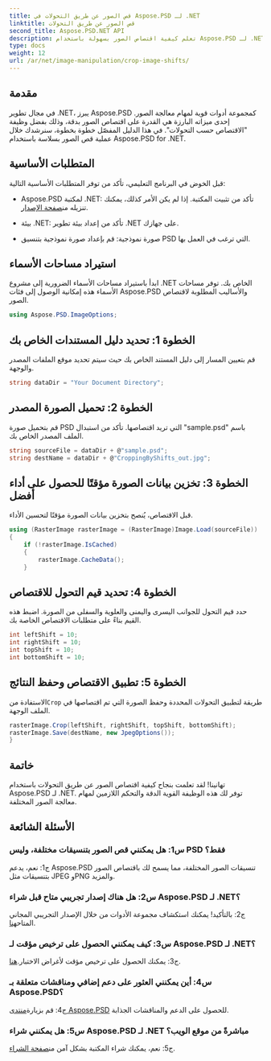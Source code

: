 ```yaml
---
title: قص الصور عن طريق التحولات في Aspose.PSD لـ .NET
linktitle: قص الصور عن طريق التحولات
second_title: Aspose.PSD.NET API
description: تعلم كيفية اقتصاص الصور بسهولة باستخدام Aspose.PSD لـ .NET. اتبع دليلنا خطوة بخطوة لإجراء تعديلات دقيقة على الصورة.
type: docs
weight: 12
url: /ar/net/image-manipulation/crop-image-shifts/
---
```

## مقدمة

في مجال تطوير .NET، يبرز Aspose.PSD كمجموعة أدوات قوية لمهام معالجة الصور. إحدى ميزاته البارزة هي القدرة على اقتصاص الصور بدقة، وذلك بفضل وظيفة "الاقتصاص حسب التحولات". في هذا الدليل المفصّل خطوة بخطوة، سنرشدك خلال عملية قص الصور بسلاسة باستخدام Aspose.PSD for .NET.

## المتطلبات الأساسية

قبل الخوض في البرنامج التعليمي، تأكد من توفر المتطلبات الأساسية التالية:

-  Aspose.PSD لمكتبة .NET: تأكد من تثبيت المكتبة. إذا لم يكن الأمر كذلك، يمكنك تنزيله من[صفحة الإصدار](https://releases.aspose.com/psd/net/).

- بيئة .NET: تأكد من إعداد بيئة تطوير .NET على جهازك.

- صورة نموذجية: قم بإعداد صورة نموذجية بتنسيق PSD التي ترغب في العمل بها.

## استيراد مساحات الأسماء

ابدأ باستيراد مساحات الأسماء الضرورية إلى مشروع .NET الخاص بك. توفر مساحات الأسماء هذه إمكانية الوصول إلى فئات Aspose.PSD والأساليب المطلوبة لاقتصاص الصور.

```csharp
using Aspose.PSD.ImageOptions;
```

## الخطوة 1: تحديد دليل المستندات الخاص بك

قم بتعيين المسار إلى دليل المستند الخاص بك حيث سيتم تحديد موقع الملفات المصدر والوجهة.

```csharp
string dataDir = "Your Document Directory";
```

## الخطوة 2: تحميل الصورة المصدر

قم بتحميل صورة PSD التي تريد اقتصاصها. تأكد من استبدال "sample.psd" باسم الملف المصدر الخاص بك.

```csharp
string sourceFile = dataDir + @"sample.psd";
string destName = dataDir + @"CroppingByShifts_out.jpg";
```

## الخطوة 3: تخزين بيانات الصورة مؤقتًا للحصول على أداء أفضل

قبل الاقتصاص، يُنصح بتخزين بيانات الصورة مؤقتًا لتحسين الأداء.

```csharp
using (RasterImage rasterImage = (RasterImage)Image.Load(sourceFile))
{
    if (!rasterImage.IsCached)
    {
        rasterImage.CacheData();
    }
```

## الخطوة 4: تحديد قيم التحول للاقتصاص

حدد قيم التحول للجوانب اليسرى واليمنى والعلوية والسفلى من الصورة. اضبط هذه القيم بناءً على متطلبات الاقتصاص الخاصة بك.

```csharp
int leftShift = 10;
int rightShift = 10;
int topShift = 10;
int bottomShift = 10;
```

## الخطوة 5: تطبيق الاقتصاص وحفظ النتائج

 الاستفادة من`Crop` طريقة لتطبيق التحولات المحددة وحفظ الصورة التي تم اقتصاصها في الملف الوجهة.

```csharp
rasterImage.Crop(leftShift, rightShift, topShift, bottomShift);
rasterImage.Save(destName, new JpegOptions());
}
```

## خاتمة

تهانينا! لقد تعلمت بنجاح كيفية اقتصاص الصور عن طريق التحولات باستخدام Aspose.PSD لـ .NET. توفر لك هذه الوظيفة القوية الدقة والتحكم اللازمين لمهام معالجة الصور المختلفة.

## الأسئلة الشائعة

### س1: هل يمكنني قص الصور بتنسيقات مختلفة، وليس PSD فقط؟

ج1: نعم، يدعم Aspose.PSD تنسيقات الصور المختلفة، مما يسمح لك باقتصاص الصور بتنسيقات مثل JPEG وPNG والمزيد.

### س2: هل هناك إصدار تجريبي متاح قبل شراء Aspose.PSD لـ .NET؟

 ج2: بالتأكيد! يمكنك استكشاف مجموعة الأدوات من خلال الإصدار التجريبي المجاني المتاح[هنا](https://releases.aspose.com/).

### س3: كيف يمكنني الحصول على ترخيص مؤقت لـ Aspose.PSD لـ .NET؟

 ج3: يمكنك الحصول على ترخيص مؤقت لأغراض الاختبار.[هنا](https://purchase.aspose.com/temporary-license/).

### س4: أين يمكنني العثور على دعم إضافي ومناقشات متعلقة بـ Aspose.PSD؟

 ج4: قم بزيارة[منتدى Aspose.PSD](https://forum.aspose.com/c/psd/34) للحصول على الدعم والمناقشات الجذابة.

### س5: هل يمكنني شراء Aspose.PSD لـ .NET مباشرةً من موقع الويب؟

 ج5: نعم، يمكنك شراء المكتبة بشكل آمن من[صفحة الشراء](https://purchase.aspose.com/buy).
